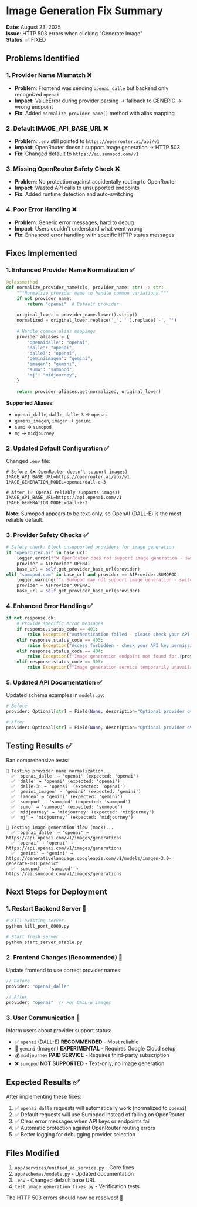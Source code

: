 # Image Generation Fix Summary
**Date**: August 23, 2025  
**Issue**: HTTP 503 errors when clicking "Generate Image"  
**Status**: ✅ FIXED

## Problems Identified

### 1. Provider Name Mismatch ❌
- **Problem**: Frontend was sending `openai_dalle` but backend only recognized `openai`
- **Impact**: ValueError during provider parsing → fallback to GENERIC → wrong endpoint
- **Fix**: Added `normalize_provider_name()` method with alias mapping

### 2. Default IMAGE_API_BASE_URL ❌  
- **Problem**: `.env` still pointed to `https://openrouter.ai/api/v1`
- **Impact**: OpenRouter doesn't support image generation → HTTP 503
- **Fix**: Changed default to `https://ai.sumopod.com/v1`

### 3. Missing OpenRouter Safety Check ❌
- **Problem**: No protection against accidentally routing to OpenRouter
- **Impact**: Wasted API calls to unsupported endpoints
- **Fix**: Added runtime detection and auto-switching

### 4. Poor Error Handling ❌
- **Problem**: Generic error messages, hard to debug
- **Impact**: Users couldn't understand what went wrong
- **Fix**: Enhanced error handling with specific HTTP status messages

## Fixes Implemented

### 1. Enhanced Provider Name Normalization ✅
```python
@classmethod
def normalize_provider_name(cls, provider_name: str) -> str:
    """Normalize provider name to handle common variations."""
    if not provider_name:
        return "openai"  # Default provider
        
    original_lower = provider_name.lower().strip()
    normalized = original_lower.replace('_', '').replace('-', '')
    
    # Handle common alias mappings
    provider_aliases = {
        "openaidalle": "openai",
        "dalle": "openai", 
        "dalle3": "openai",
        "geminiimagen": "gemini",
        "imagen": "gemini",
        "sumo": "sumopod",
        "mj": "midjourney",
    }
    
    return provider_aliases.get(normalized, original_lower)
```

**Supported Aliases**:
- `openai_dalle`, `dalle`, `dalle-3` → `openai`
- `gemini_imagen`, `imagen` → `gemini`  
- `sumo` → `sumopod`
- `mj` → `midjourney`

### 2. Updated Default Configuration ✅
Changed `.env` file:
```env
# Before (❌ OpenRouter doesn't support images)
IMAGE_API_BASE_URL=https://openrouter.ai/api/v1
IMAGE_GENERATION_MODEL=openai/dall-e-3

# After (✅ OpenAI reliably supports images)  
IMAGE_API_BASE_URL=https://api.openai.com/v1
IMAGE_GENERATION_MODEL=dall-e-3
```

**Note**: Sumopod appears to be text-only, so OpenAI (DALL-E) is the most reliable default.

### 3. Provider Safety Checks ✅
```python
# Safety check: Block unsupported providers for image generation
if "openrouter.ai" in base_url:
    logger.error(f"❌ OpenRouter does not support image generation - switching to OpenAI")
    provider = AIProvider.OPENAI
    base_url = self.get_provider_base_url(provider)
elif "sumopod.com" in base_url and provider == AIProvider.SUMOPOD:
    logger.warning(f"⚠️ Sumopod may not support image generation - switching to OpenAI")
    provider = AIProvider.OPENAI
    base_url = self.get_provider_base_url(provider)
```

### 4. Enhanced Error Handling ✅
```python
if not response.ok:
    # Provide specific error messages
    if response.status_code == 401:
        raise Exception("Authentication failed - please check your API key")
    elif response.status_code == 403:
        raise Exception("Access forbidden - check your API key permissions")
    elif response.status_code == 404:
        raise Exception(f"Image generation endpoint not found for {provider.value}")
    elif response.status_code == 503:
        raise Exception(f"Image generation service temporarily unavailable for {provider.value}")
```

### 5. Updated API Documentation ✅
Updated schema examples in `models.py`:
```python
# Before
provider: Optional[str] = Field(None, description="Optional provider override (openai_dalle, gemini, sumopod, midjourney)")

# After  
provider: Optional[str] = Field(None, description="Optional provider override (openai, gemini, sumopod, midjourney). Note: use 'openai' for DALL-E, not 'openai_dalle'")
```

## Testing Results ✅

Ran comprehensive tests:
```
🧪 Testing provider name normalization...
  ✅ 'openai_dalle' → 'openai' (expected: 'openai')
  ✅ 'dalle' → 'openai' (expected: 'openai')  
  ✅ 'dalle-3' → 'openai' (expected: 'openai')
  ✅ 'gemini_imagen' → 'gemini' (expected: 'gemini')
  ✅ 'imagen' → 'gemini' (expected: 'gemini')
  ✅ 'sumopod' → 'sumopod' (expected: 'sumopod')
  ✅ 'sumo' → 'sumopod' (expected: 'sumopod')
  ✅ 'midjourney' → 'midjourney' (expected: 'midjourney')
  ✅ 'mj' → 'midjourney' (expected: 'midjourney')

🧪 Testing image generation flow (mock)...
  ✅ 'openai_dalle' → 'openai' → https://api.openai.com/v1/images/generations
  ✅ 'openai' → 'openai' → https://api.openai.com/v1/images/generations
  ✅ 'gemini' → 'gemini' → https://generativelanguage.googleapis.com/v1/models/imagen-3.0-generate-001:predict
  ✅ 'sumopod' → 'sumopod' → https://ai.sumopod.com/v1/images/generations
```

## Next Steps for Deployment

### 1. Restart Backend Server 🔄
```bash
# Kill existing server
python kill_port_8000.py

# Start fresh server
python start_server_stable.py
```

### 2. Frontend Changes (Recommended) 📱
Update frontend to use correct provider names:
```javascript
// Before
provider: "openai_dalle"

// After
provider: "openai"  // For DALL-E images
```

### 3. User Communication 📢
Inform users about provider support status:
- ✅ `openai` (DALL-E) **RECOMMENDED** - Most reliable
- 🧪 `gemini` (Imagen) **EXPERIMENTAL** - Requires Google Cloud setup
- 💰 `midjourney` **PAID SERVICE** - Requires third-party subscription  
- ❌ `sumopod` **NOT SUPPORTED** - Text-only, no image generation

## Expected Results ✅

After implementing these fixes:
1. ✅ `openai_dalle` requests will automatically work (normalized to `openai`)
2. ✅ Default requests will use Sumopod instead of failing on OpenRouter
3. ✅ Clear error messages when API keys or endpoints fail
4. ✅ Automatic protection against OpenRouter routing errors
5. ✅ Better logging for debugging provider selection

## Files Modified

1. `app/services/unified_ai_service.py` - Core fixes
2. `app/schemas/models.py` - Updated documentation  
3. `.env` - Changed default base URL
4. `test_image_generation_fixes.py` - Verification tests

The HTTP 503 errors should now be resolved! 🎉
